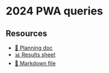 # 2024 PWA queries

<!--
  This directory contains all of the 2024 PWA chapter queries.

  Each query should have a corresponding `metric_name.sql` file.
  Note that readers are linked to this directory, so try to make the SQL file names descriptive for easy browsing.

  Analysts: if helpful, you can use this README to give additional info about the queries.
-->

## Resources

- [📄 Planning doc][~google-doc]
- [📊 Results sheet][~google-sheets]
- [📝 Markdown file][~chapter-markdown]

[~google-doc]: https://docs.google.com/document/d/1EoNOK4Q9DJHiDFuB0F-QShfMBOXt8cfMLahYf9gJFZc/edit
[~google-sheets]: https://docs.google.com/spreadsheets/d/1hbPPlZxu8RNf0Ef6qZbsrdOZEL-wB6P6-528XrSDZ8Y/edit#gid=692219124
[~chapter-markdown]: https://github.com/HTTPArchive/almanac.httparchive.org/tree/main/src/content/en/2024/pwa.md
